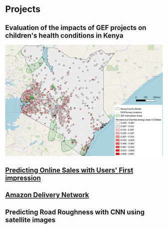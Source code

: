 # Projects

## Evaluation of the impacts of GEF projects on children's health conditions in Kenya
![Map](/viz_diarrhea.png)
## [Predicting Online Sales with Users' First impression](https://github.com/JiayingChen0307/ICM2020-Amazon-review-prediction/blob/master/RandomForest.ipynb)

## [Amazon Delivery Network](https://jiayingchen0307.github.io/last_mile_delivery_network/)

## Predicting Road Roughness with CNN using satellite images
